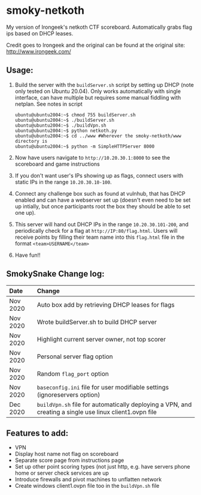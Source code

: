 # smoky-netkoth
My version of Irongeek's netkoth CTF scoreboard. Automatically grabs flag ips based on DHCP leases.

Credit goes to Irongeek and the original can be found at the original site: http://www.irongeek.com/

## Usage:
1.  Build the server with the `buildServer.sh` script by setting up DHCP (note only tested on Ubuntu 20.04). Only works automatically with single interface, can have multiple but requires some manual fiddling with netplan. See notes in script

    ```
    ubuntu@ubuntu2004:~$ chmod 755 buildServer.sh
    ubuntu@ubuntu2004:~$ ./buildServer.sh
    ubuntu@ubuntu2004:~$ ./buildVpn.sh
    ubuntu@ubuntu2004:~$ python netkoth.py
    ubuntu@ubuntu2004:~$ cd ../www #Wherever the smoky-netkoth/www directory is
    ubuntu@ubuntu2004:~$ python -m SimpleHTTPServer 8000
    ```

1.  Now have users navigate to `http://10.20.30.1:8000` to see the scoreboard and game instructions

1.  If you don't want user's IPs showing up as flags, connect users with static IPs in the range `10.20.30.10-100`.

1. Connect any challenge box such as found at vulnhub, that has DHCP enabled and can have a webserver set up (doesn't even need to be set up intially, but once participants root the box they should be able to set one up). 

1. This server will hand out DHCP IPs in the range `10.20.30.101-200`, and periodically check for a flag at `http://IP:80/flag.html`. Users will receive points by filling their team name into this `flag.html` file in the format `<team>USERNAME</team>`

1.  Have fun!!

## SmokySnake Change log:
| Date | Change|
| :--- | :---- |
| Nov 2020 | Auto box add by retrieving DHCP leases for flags |
| Nov 2020 | Wrote buildServer.sh to build DHCP server|
| Nov 2020 | Highlight current server owner, not top scorer |
| Nov 2020 | Personal server flag option |
| Nov 2020 | Random `flag_port` option | 
| Nov 2020 | `baseconfig.ini` file for user modifiable settings (ignoreservers option) |
| Dec 2020 | `buildVpn.sh` file for automatically deploying a VPN, and creating a single use linux client1.ovpn file |

## Features to add:
*  VPN
*  Display host name not flag on scoreboard
*  Separate score page from instructions page
*  Set up other point scoring types (not just http, e.g. have servers phone home or server check services are up
*  Introduce firewalls and pivot machines to unflatten network
*  Create windows client1.ovpn file too in the `buildVpn.sh` file
